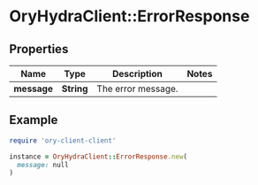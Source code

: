 # OryHydraClient::ErrorResponse

## Properties

| Name | Type | Description | Notes |
| ---- | ---- | ----------- | ----- |
| **message** | **String** | The error message. |  |

## Example

```ruby
require 'ory-client-client'

instance = OryHydraClient::ErrorResponse.new(
  message: null
)
```


